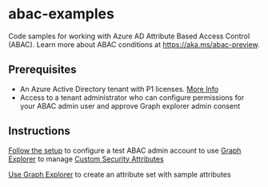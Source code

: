 # abac-examples
Code samples for working with Azure AD Attribute Based Access Control (ABAC). Learn more about ABAC conditions at https://aka.ms/abac-preview.

## Prerequisites

* An Azure Active Directory tenant with P1 licenses. [More Info](https://docs.microsoft.com/en-us/azure/active-directory/fundamentals/custom-security-attributes-overview#license-requirements)
* Access to a tenant administrator who can configure permissions for your ABAC admin user and approve Graph explorer admin consent 

## Instructions

[Follow the setup](/Graph-explorer-setup.md) to configure a test ABAC admin account to use [Graph Explorer](https://docs.microsoft.com/en-us/graph/graph-explorer/graph-explorer-overview) to manage [Custom Security Attributes](https://docs.microsoft.com/en-us/azure/active-directory/fundamentals/custom-security-attributes-overview)

[Use Graph Explorer](/SetupAttributeStore.md) to create an attribute set with sample attributes

